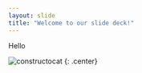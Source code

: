 ```yaml
---
layout: slide
title: "Welcome to our slide deck!"
---
```


 Hello

![constructocat](https://octodex.github.com/images/constructocat2.jpg)
{: .center}
